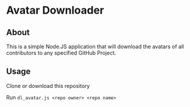# Avatar Downloader

## About

This is a simple Node.JS application that will download the avatars of all contributors to any specified GitHub Project.

## Usage

Clone or download this repository

Run ```dl_avatar.js <repo owner> <repo name>```
